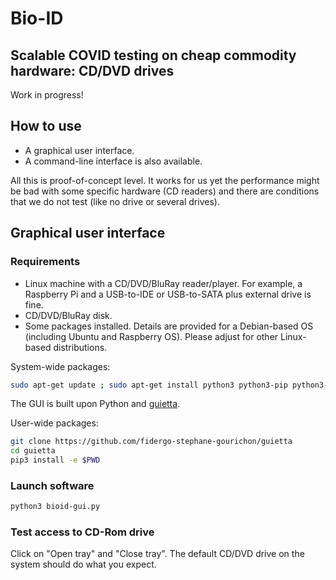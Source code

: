 # Bio-ID

## Scalable COVID testing on cheap commodity hardware: CD/DVD drives

Work in progress!

## How to use

* A graphical user interface.
* A command-line interface is also available.

All this is proof-of-concept level.  It works for us yet the performance might be bad with some specific hardware (CD readers) and there are conditions that we do not test (like no drive or several drives).

## Graphical user interface

### Requirements

* Linux machine with a CD/DVD/BluRay reader/player. For example, a Raspberry Pi and a USB-to-IDE or USB-to-SATA plus external drive is fine.
* CD/DVD/BluRay disk.
* Some packages installed.  Details are provided for a Debian-based OS (including Ubuntu and Raspberry OS).  Please adjust for other Linux-based distributions.

System-wide packages:

```bash
sudo apt-get update ; sudo apt-get install python3 python3-pip python3-qtpy wodim eject git
```

The GUI is built upon Python and [guietta](https://guietta.readthedocs.io/en/latest/).

User-wide packages:

```bash
git clone https://github.com/fidergo-stephane-gourichon/guietta
cd guietta
pip3 install -e $PWD
```

### Launch software

```bash
python3 bioid-gui.py 
```

### Test access to CD-Rom drive

Click on "Open tray" and "Close tray".  The default CD/DVD drive on the system should do what you expect.


